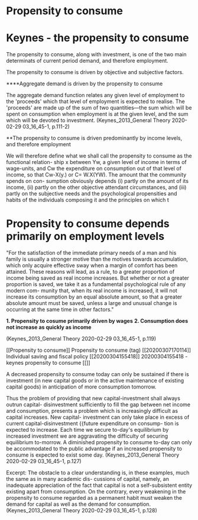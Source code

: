 Propensity to consume
=====================



# Keynes - the propensity to consume

The propensity to consume, along with investment, is one of the two main determinats of current period demand, and therefore employment.


The propensity to consume is driven by objective and subjective factors.


****Aggregate demand is driven by the propensity to consume

The aggregate demand function relates any given  level of employment to the 'proceeds' which that level  of employment is expected to realise. The 'proceeds'  are made up of the sum of two quantities—the sum  which will be spent on consumption when employment  is at the given level, and the sum which will be devoted to investment. 
(Keynes_2013_General Theory 2020-02-29 03_16_45-1, p.111-2)

**The propensity to consume is driven predominantly by income levels, and therefore employment

We will therefore define what we shall  call the propensity to consume as the functional relation-  ship x between Yw, a given level of income in terms of  wage-units, and Cw the expenditure on consumption out  of that level of income, so that  Cw-X(y.) or C= W.X(YW).  The amount that the community spends on con-  sumption obviously depends (i) partly on the amount of its income, (ii) partly on the other objective attendant  circumstances, and (iii) partly on the subjective needs  and the psychological propensities and habits of the  individuals composing it and the principles on which t


# Propensity to consume depends primarily on employment levels

"For the satisfaction of the  immediate primary needs of a man and his family is  usually a stronger motive than the motives towards  accumulation, which only acquire effective sway when  a margin of comfort has been attained. These reasons  will lead, as a rule, to a greater proportion of income  being saved as real income increases. But whether  or not a greater proportion is saved, we take it as a  fundamental psychological rule of any modern com-  munity that, when its real income is increased, it will  not increase its consumption by an equal absolute  amount, so that a greater absolute amount must be  saved, unless a large and unusual change is occurring  at the same time in other factors." 


**1. Propensity to cosume primarily driven by wages**
**2. Consumption does not increase as quickly as income**

(Keynes_2013_General Theory 2020-02-29 03_16_45-1, p.119)

[[Propensity to consume]] Propensity to consume (tag)
[[20200307170114]] Individual saving and fiscal policy
[[20200304155418]] 20200304155418 - keynes propensity to consume
[[]]

A decreased propensity to consume today can only be sustained if there is investment (in new capital goods or in the active maintenance of existing capital goods) in anticipation of more consumption tomorrow.

Thus the problem of providing  that new capital-investment shall always outrun capital-  disinvestment sufficiently to fill the gap between net  income and consumption, presents a problem which is  increasingly difficult as capital increases. New capital-  investment can only take place in excess of current  capital-disinvestment {{future expenditure on consump-  tion is expected to increase. Each time we secure to-day's  equilibrium by increased investment we are aggravating  the difficulty of securing equilibrium to-morrow. A  diminished propensity to consume to-day can only be  accommodated to the public advantage if an increased  propensity to consume is expected to exist some day.
(Keynes_2013_General Theory 2020-02-29 03_16_45-1, p.127)

Excerpt:	The obstacle to a clear understanding is, in these  examples, much the same as in many academic dis-  cussions of capital, namely, an inadequate appreciation  of the fact that capital is not a self-subsistent entity  existing apart from consumption. On the contrary,  every weakening in the propensity to consume regarded  as a permanent habit must weaken the demand for  capital as well as the demand for consumption.
(Keynes_2013_General Theory 2020-02-29 03_16_45-1, p.128)